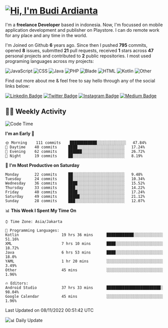 # [![Hi, I'm Budi Ardianta](https://readme-typing-svg.herokuapp.com?size=24&vCenter=true&lines=%F0%9F%91%8B+Hi%2C+I'm+Budi+Ardianta+;%F0%9F%92%BB+Android+And+Web+Developer+)](https://git.io/typing-svg)

I'm a **freelance Developer** based in indonesia. Now, I'm focussed on mobile application development and publisher on Playstore. I can do remote work for any place and any time in the world.

I'm Joined on Github **6** years ago. Since then I pushed **795** commits, opened **8** issues, submitted **21** pull requests, received **1** stars across **47** personal projects and contributed to **2** public repositories.
I most used programing languages across my projects:

![JavaScript](https://img.shields.io/badge/-JavaScript-%23f1e05a?style=flat&logo=JavaScript&logoColor=white)
![CSS](https://img.shields.io/badge/-CSS-%23563d7c?style=flat&logo=CSS&logoColor=white)
![Java](https://img.shields.io/badge/-Java-%23b07219?style=flat&logo=Java&logoColor=white)
![PHP](https://img.shields.io/badge/-PHP-%234F5D95?style=flat&logo=PHP&logoColor=white)
![Blade](https://img.shields.io/badge/-Blade-%23f7523f?style=flat&logo=Blade&logoColor=white)
![HTML](https://img.shields.io/badge/-HTML-%23e34c26?style=flat&logo=HTML&logoColor=white)
![Kotlin](https://img.shields.io/badge/-Kotlin-%23A97BFF?style=flat&logo=Kotlin&logoColor=white)
![Other](https://img.shields.io/badge/-Other-%23ededed?style=flat&logo=Other&logoColor=white)

Find out more about me & feel free to say hello through any of the social links below:

[![Linkedin Badge](https://img.shields.io/badge/-budiardianata-blue?style=flat&logo=Linkedin&logoColor=white&link=https://www.linkedin.com/in/budiardianata/)](https://www.linkedin.com/in/budiardianata/)
[![Twitter Badge](https://img.shields.io/badge/-budiardianata-%231DA1F2.svg?style=flat&logo=twitter&logoColor=white&link=https://www.twitter.com/budiardianata)](https://www.linkedin.com/in/budiardianata/)
[![Instagram Badge](https://img.shields.io/badge/-budiardianata-purple?style=flat&logo=instagram&logoColor=white&link=https://instagram.com/budiardianata/)](https://instagram.com/budiardianata)
[![Medium Badge](https://img.shields.io/badge/-@budiardianata-%2312100E.svg?style=flat&logo=Medium&logoColor=white&link=https://medium.com/@budiardianata/)](https://medium.com/@budiardianata)

## 👨‍💻 Weekly Activity
<!--START_SECTION:waka-->
![Code Time](http://img.shields.io/badge/Code%20Time-1%2C236%20hrs%2030%20mins-blue)

**I'm an Early 🐤** 

```text
🌞 Morning    111 commits    ████████████░░░░░░░░░░░░░   47.84% 
🌆 Daytime    40 commits     ████░░░░░░░░░░░░░░░░░░░░░   17.24% 
🌃 Evening    62 commits     ██████░░░░░░░░░░░░░░░░░░░   26.72% 
🌙 Night      19 commits     ██░░░░░░░░░░░░░░░░░░░░░░░   8.19%

```
📅 **I'm Most Productive on Saturday** 

```text
Monday       22 commits     ██░░░░░░░░░░░░░░░░░░░░░░░   9.48% 
Tuesday      24 commits     ██░░░░░░░░░░░░░░░░░░░░░░░   10.34% 
Wednesday    36 commits     ████░░░░░░░░░░░░░░░░░░░░░   15.52% 
Thursday     33 commits     ███░░░░░░░░░░░░░░░░░░░░░░   14.22% 
Friday       40 commits     ████░░░░░░░░░░░░░░░░░░░░░   17.24% 
Saturday     49 commits     █████░░░░░░░░░░░░░░░░░░░░   21.12% 
Sunday       28 commits     ███░░░░░░░░░░░░░░░░░░░░░░   12.07%

```


📊 **This Week I Spent My Time On** 

```text
⌚︎ Time Zone: Asia/Jakarta

💬 Programming Languages: 
Kotlin                   19 hrs 36 mins      ████████████░░░░░░░░░░░░░   51.16% 
XML                      7 hrs 10 mins       ████░░░░░░░░░░░░░░░░░░░░░   18.72% 
Java                     6 hrs 53 mins       ████░░░░░░░░░░░░░░░░░░░░░   18.0% 
YAML                     1 hr 20 mins        ░░░░░░░░░░░░░░░░░░░░░░░░░   3.49% 
Other                    45 mins             ░░░░░░░░░░░░░░░░░░░░░░░░░   1.96%

🔥 Editors: 
Android Studio           37 hrs 33 mins      ████████████████████████░   98.04% 
Google Calendar          45 mins             ░░░░░░░░░░░░░░░░░░░░░░░░░   1.96%

```


 Last Updated on 08/11/2022 00:51:42 UTC
<!--END_SECTION:waka-->

![📊 Daily Update](https://github.com/budiardianata/budiardianata/actions/workflows/update-activity.yml/badge.svg)
